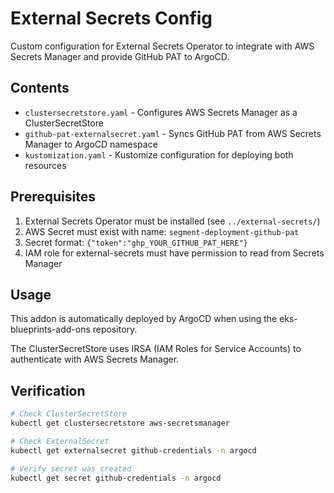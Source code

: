 # External Secrets Config

Custom configuration for External Secrets Operator to integrate with AWS Secrets Manager and provide GitHub PAT to ArgoCD.

## Contents

- `clustersecretstore.yaml` - Configures AWS Secrets Manager as a ClusterSecretStore
- `github-pat-externalsecret.yaml` - Syncs GitHub PAT from AWS Secrets Manager to ArgoCD namespace
- `kustomization.yaml` - Kustomize configuration for deploying both resources

## Prerequisites

1. External Secrets Operator must be installed (see `../external-secrets/`)
2. AWS Secret must exist with name: `segment-deployment-github-pat`
3. Secret format: `{"token":"ghp_YOUR_GITHUB_PAT_HERE"}`
4. IAM role for external-secrets must have permission to read from Secrets Manager

## Usage

This addon is automatically deployed by ArgoCD when using the eks-blueprints-add-ons repository.

The ClusterSecretStore uses IRSA (IAM Roles for Service Accounts) to authenticate with AWS Secrets Manager.

## Verification

```bash
# Check ClusterSecretStore
kubectl get clustersecretstore aws-secretsmanager

# Check ExternalSecret
kubectl get externalsecret github-credentials -n argocd

# Verify secret was created
kubectl get secret github-credentials -n argocd
```


